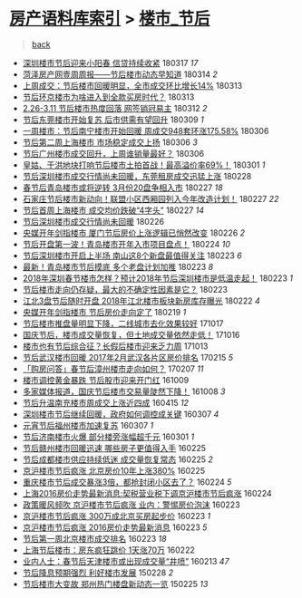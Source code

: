 [房产语料库索引](../../README.md)  > [楼市_节后](楼市_节后.md)
====
> [back](../README.md)

- [深圳楼市节后迎来小阳春 信贷持续收紧](http://jkwz.applinzi.com/ittc/7081369764574528529.html#%E6%B7%B1%E5%9C%B3%E6%A5%BC%E5%B8%82%E8%8A%82%E5%90%8E%E8%BF%8E%E6%9D%A5%E5%B0%8F%E9%98%B3%E6%98%A5+%E4%BF%A1%E8%B4%B7%E6%8C%81%E7%BB%AD%E6%94%B6%E7%B4%A7) 180317 *17* 
- [菏泽房产网壹周周报——节后楼市动态早知道](http://jkwz.applinzi.com/ittc/7080251132708652042.html#%E8%8F%8F%E6%B3%BD%E6%88%BF%E4%BA%A7%E7%BD%91%E5%A3%B9%E5%91%A8%E5%91%A8%E6%8A%A5%E2%80%94%E2%80%94%E8%8A%82%E5%90%8E%E6%A5%BC%E5%B8%82%E5%8A%A8%E6%80%81%E6%97%A9%E7%9F%A5%E9%81%93) 180314 *2* 
- [上周成交：节后楼市回暖明显，全市成交环比增长14%](http://jkwz.applinzi.com/ittc/7080059634755044362.html#%E4%B8%8A%E5%91%A8%E6%88%90%E4%BA%A4%EF%BC%9A%E8%8A%82%E5%90%8E%E6%A5%BC%E5%B8%82%E5%9B%9E%E6%9A%96%E6%98%8E%E6%98%BE%EF%BC%8C%E5%85%A8%E5%B8%82%E6%88%90%E4%BA%A4%E7%8E%AF%E6%AF%94%E5%A2%9E%E9%95%BF14%25) 180313  
- [节后环京楼市为啥进入到全款买房时代？](http://jkwz.applinzi.com/ittc/7079827878298780678.html#%E8%8A%82%E5%90%8E%E7%8E%AF%E4%BA%AC%E6%A5%BC%E5%B8%82%E4%B8%BA%E5%95%A5%E8%BF%9B%E5%85%A5%E5%88%B0%E5%85%A8%E6%AC%BE%E4%B9%B0%E6%88%BF%E6%97%B6%E4%BB%A3%EF%BC%9F) 180313  
- [2.26-3.11 节后楼市热度回落 网签销冠易主](http://jkwz.applinzi.com/ittc/7079635496609514507.html#2.26-3.11+%E8%8A%82%E5%90%8E%E6%A5%BC%E5%B8%82%E7%83%AD%E5%BA%A6%E5%9B%9E%E8%90%BD+%E7%BD%91%E7%AD%BE%E9%94%80%E5%86%A0%E6%98%93%E4%B8%BB) 180312 *2* 
- [节后东莞楼市开始复苏 后市供需有望回升](http://jkwz.applinzi.com/ittc/7078393974618588171.html#%E8%8A%82%E5%90%8E%E4%B8%9C%E8%8E%9E%E6%A5%BC%E5%B8%82%E5%BC%80%E5%A7%8B%E5%A4%8D%E8%8B%8F+%E5%90%8E%E5%B8%82%E4%BE%9B%E9%9C%80%E6%9C%89%E6%9C%9B%E5%9B%9E%E5%8D%87) 180309 *1* 
- [一周楼市：节后南宁楼市开始回暖 周成交948套环涨175.58%](http://jkwz.applinzi.com/ittc/7077319199032869904.html#%E4%B8%80%E5%91%A8%E6%A5%BC%E5%B8%82%EF%BC%9A%E8%8A%82%E5%90%8E%E5%8D%97%E5%AE%81%E6%A5%BC%E5%B8%82%E5%BC%80%E5%A7%8B%E5%9B%9E%E6%9A%96+%E5%91%A8%E6%88%90%E4%BA%A4948%E5%A5%97%E7%8E%AF%E6%B6%A8175.58%25) 180306  
- [节后第二周上海楼市 市场稳定成交上扬](http://jkwz.applinzi.com/ittc/7077288863242650641.html#%E8%8A%82%E5%90%8E%E7%AC%AC%E4%BA%8C%E5%91%A8%E4%B8%8A%E6%B5%B7%E6%A5%BC%E5%B8%82+%E5%B8%82%E5%9C%BA%E7%A8%B3%E5%AE%9A%E6%88%90%E4%BA%A4%E4%B8%8A%E6%89%AC) 180306 *3* 
- [节后广州楼市成交回升，上周谁销量最好？](http://jkwz.applinzi.com/ittc/7077287903346820112.html#%E8%8A%82%E5%90%8E%E5%B9%BF%E5%B7%9E%E6%A5%BC%E5%B8%82%E6%88%90%E4%BA%A4%E5%9B%9E%E5%8D%87%EF%BC%8C%E4%B8%8A%E5%91%A8%E8%B0%81%E9%94%80%E9%87%8F%E6%9C%80%E5%A5%BD%EF%BC%9F) 180306  
- [皇姑、于洪地块打响节后楼市土拍首战！最高溢价率69%！](http://jkwz.applinzi.com/ittc/7075492691297436683.html#%E7%9A%87%E5%A7%91%E3%80%81%E4%BA%8E%E6%B4%AA%E5%9C%B0%E5%9D%97%E6%89%93%E5%93%8D%E8%8A%82%E5%90%8E%E6%A5%BC%E5%B8%82%E5%9C%9F%E6%8B%8D%E9%A6%96%E6%88%98%EF%BC%81%E6%9C%80%E9%AB%98%E6%BA%A2%E4%BB%B7%E7%8E%8769%25%EF%BC%81) 180301 *1* 
- [节后深圳楼市成交行情尚未回暖，东莞租房成交迅猛上涨](http://jkwz.applinzi.com/ittc/7074954577168565259.html#%E8%8A%82%E5%90%8E%E6%B7%B1%E5%9C%B3%E6%A5%BC%E5%B8%82%E6%88%90%E4%BA%A4%E8%A1%8C%E6%83%85%E5%B0%9A%E6%9C%AA%E5%9B%9E%E6%9A%96%EF%BC%8C%E4%B8%9C%E8%8E%9E%E7%A7%9F%E6%88%BF%E6%88%90%E4%BA%A4%E8%BF%85%E7%8C%9B%E4%B8%8A%E6%B6%A8) 180228  
- [春节后青岛楼市或将逆转 3月份20盘争相入市](http://jkwz.applinzi.com/ittc/7074808837003805707.html#%E6%98%A5%E8%8A%82%E5%90%8E%E9%9D%92%E5%B2%9B%E6%A5%BC%E5%B8%82%E6%88%96%E5%B0%86%E9%80%86%E8%BD%AC+3%E6%9C%88%E4%BB%BD20%E7%9B%98%E4%BA%89%E7%9B%B8%E5%85%A5%E5%B8%82) 180227 *18* 
- [石家庄节后楼市新动向！联盟小区西厢园列入今年改造计划！](http://jkwz.applinzi.com/ittc/7074721206643459088.html#%E7%9F%B3%E5%AE%B6%E5%BA%84%E8%8A%82%E5%90%8E%E6%A5%BC%E5%B8%82%E6%96%B0%E5%8A%A8%E5%90%91%EF%BC%81%E8%81%94%E7%9B%9F%E5%B0%8F%E5%8C%BA%E8%A5%BF%E5%8E%A2%E5%9B%AD%E5%88%97%E5%85%A5%E4%BB%8A%E5%B9%B4%E6%94%B9%E9%80%A0%E8%AE%A1%E5%88%92%EF%BC%81) 180227 *22* 
- [节后首周上海楼市 成交均价跌破“4字头”](http://jkwz.applinzi.com/ittc/7074686994720752647.html#%E8%8A%82%E5%90%8E%E9%A6%96%E5%91%A8%E4%B8%8A%E6%B5%B7%E6%A5%BC%E5%B8%82+%E6%88%90%E4%BA%A4%E5%9D%87%E4%BB%B7%E8%B7%8C%E7%A0%B4%E2%80%9C4%E5%AD%97%E5%A4%B4%E2%80%9D) 180227 *14* 
- [节后深圳楼市成交行情尚未回暖](http://jkwz.applinzi.com/ittc/7074535965198910475.html#%E8%8A%82%E5%90%8E%E6%B7%B1%E5%9C%B3%E6%A5%BC%E5%B8%82%E6%88%90%E4%BA%A4%E8%A1%8C%E6%83%85%E5%B0%9A%E6%9C%AA%E5%9B%9E%E6%9A%96) 180226  
- [央媒开年剑指楼市 厦门节后房价上涨逻辑已悄然改变](http://jkwz.applinzi.com/ittc/7074308479097766919.html#%E5%A4%AE%E5%AA%92%E5%BC%80%E5%B9%B4%E5%89%91%E6%8C%87%E6%A5%BC%E5%B8%82+%E5%8E%A6%E9%97%A8%E8%8A%82%E5%90%8E%E6%88%BF%E4%BB%B7%E4%B8%8A%E6%B6%A8%E9%80%BB%E8%BE%91%E5%B7%B2%E6%82%84%E7%84%B6%E6%94%B9%E5%8F%98) 180226 *2* 
- [节后开盘第一波！青岛楼市开年入市项目盘点！](http://jkwz.applinzi.com/ittc/7073615780430480395.html#%E8%8A%82%E5%90%8E%E5%BC%80%E7%9B%98%E7%AC%AC%E4%B8%80%E6%B3%A2%EF%BC%81%E9%9D%92%E5%B2%9B%E6%A5%BC%E5%B8%82%E5%BC%80%E5%B9%B4%E5%85%A5%E5%B8%82%E9%A1%B9%E7%9B%AE%E7%9B%98%E7%82%B9%EF%BC%81) 180224 *10* 
- [节后深圳楼市开启上半场 南山这8个新盘最值得关注](http://jkwz.applinzi.com/ittc/7073312658009097233.html#%E8%8A%82%E5%90%8E%E6%B7%B1%E5%9C%B3%E6%A5%BC%E5%B8%82%E5%BC%80%E5%90%AF%E4%B8%8A%E5%8D%8A%E5%9C%BA+%E5%8D%97%E5%B1%B1%E8%BF%998%E4%B8%AA%E6%96%B0%E7%9B%98%E6%9C%80%E5%80%BC%E5%BE%97%E5%85%B3%E6%B3%A8) 180223 *6* 
- [最新！青岛楼市节后摸底 多个老盘计划加推](http://jkwz.applinzi.com/ittc/7073229419970036742.html#%E6%9C%80%E6%96%B0%EF%BC%81%E9%9D%92%E5%B2%9B%E6%A5%BC%E5%B8%82%E8%8A%82%E5%90%8E%E6%91%B8%E5%BA%95+%E5%A4%9A%E4%B8%AA%E8%80%81%E7%9B%98%E8%AE%A1%E5%88%92%E5%8A%A0%E6%8E%A8) 180223 *8* 
- [2018年深圳春节楼市怎样？预计2018年节后深圳楼市是低温走起！](http://jkwz.applinzi.com/ittc/7073209757727196176.html#2018%E5%B9%B4%E6%B7%B1%E5%9C%B3%E6%98%A5%E8%8A%82%E6%A5%BC%E5%B8%82%E6%80%8E%E6%A0%B7%EF%BC%9F%E9%A2%84%E8%AE%A12018%E5%B9%B4%E8%8A%82%E5%90%8E%E6%B7%B1%E5%9C%B3%E6%A5%BC%E5%B8%82%E6%98%AF%E4%BD%8E%E6%B8%A9%E8%B5%B0%E8%B5%B7%EF%BC%81) 180223 *1* 
- [节后楼市走向仍存疑，最大的不确定性因素是它？](http://jkwz.applinzi.com/ittc/7073189134233764880.html#%E8%8A%82%E5%90%8E%E6%A5%BC%E5%B8%82%E8%B5%B0%E5%90%91%E4%BB%8D%E5%AD%98%E7%96%91%EF%BC%8C%E6%9C%80%E5%A4%A7%E7%9A%84%E4%B8%8D%E7%A1%AE%E5%AE%9A%E6%80%A7%E5%9B%A0%E7%B4%A0%E6%98%AF%E5%AE%83%EF%BC%9F) 180223  
- [江北3盘节后随时开盘 2018年江北楼市板块新房库存曝光](http://jkwz.applinzi.com/ittc/7072974984421311495.html#%E6%B1%9F%E5%8C%973%E7%9B%98%E8%8A%82%E5%90%8E%E9%9A%8F%E6%97%B6%E5%BC%80%E7%9B%98+2018%E5%B9%B4%E6%B1%9F%E5%8C%97%E6%A5%BC%E5%B8%82%E6%9D%BF%E5%9D%97%E6%96%B0%E6%88%BF%E5%BA%93%E5%AD%98%E6%9B%9D%E5%85%89) 180222 *4* 
- [央媒开年剑指楼市 节后房价走向定了](http://jkwz.applinzi.com/ittc/7071845607453230086.html#%E5%A4%AE%E5%AA%92%E5%BC%80%E5%B9%B4%E5%89%91%E6%8C%87%E6%A5%BC%E5%B8%82+%E8%8A%82%E5%90%8E%E6%88%BF%E4%BB%B7%E8%B5%B0%E5%90%91%E5%AE%9A%E4%BA%86) 180219 *1* 
- [节后楼市推盘量明显下降，二线城市去化效果较好](http://jkwz.applinzi.com/ittc/7025444106434774033.html#%E8%8A%82%E5%90%8E%E6%A5%BC%E5%B8%82%E6%8E%A8%E7%9B%98%E9%87%8F%E6%98%8E%E6%98%BE%E4%B8%8B%E9%99%8D%EF%BC%8C%E4%BA%8C%E7%BA%BF%E5%9F%8E%E5%B8%82%E5%8E%BB%E5%8C%96%E6%95%88%E6%9E%9C%E8%BE%83%E5%A5%BD) 171017  
- [国庆节后，楼市成交量恢复，但土地成交量依然走低！](http://jkwz.applinzi.com/ittc/7025066684505916433.html#%E5%9B%BD%E5%BA%86%E8%8A%82%E5%90%8E%EF%BC%8C%E6%A5%BC%E5%B8%82%E6%88%90%E4%BA%A4%E9%87%8F%E6%81%A2%E5%A4%8D%EF%BC%8C%E4%BD%86%E5%9C%9F%E5%9C%B0%E6%88%90%E4%BA%A4%E9%87%8F%E4%BE%9D%E7%84%B6%E8%B5%B0%E4%BD%8E%EF%BC%81) 171016  
- [楼市也有节后综合征？长假后楼市迎来乏力周](http://jkwz.applinzi.com/ittc/7023744993884374032.html#%E6%A5%BC%E5%B8%82%E4%B9%9F%E6%9C%89%E8%8A%82%E5%90%8E%E7%BB%BC%E5%90%88%E5%BE%81%EF%BC%9F%E9%95%BF%E5%81%87%E5%90%8E%E6%A5%BC%E5%B8%82%E8%BF%8E%E6%9D%A5%E4%B9%8F%E5%8A%9B%E5%91%A8) 171013  
- [节后武汉楼市回暖 2017年2月武汉各片区房价排名](http://jkwz.applinzi.com/ittc/6934892941742179332.html#%E8%8A%82%E5%90%8E%E6%AD%A6%E6%B1%89%E6%A5%BC%E5%B8%82%E5%9B%9E%E6%9A%96+2017%E5%B9%B42%E6%9C%88%E6%AD%A6%E6%B1%89%E5%90%84%E7%89%87%E5%8C%BA%E6%88%BF%E4%BB%B7%E6%8E%92%E5%90%8D) 170215 *5* 
- [「购房问答」春节后漳州楼市走向如何？](http://jkwz.applinzi.com/ittc/6931922647058482180.html#%E3%80%8C%E8%B4%AD%E6%88%BF%E9%97%AE%E7%AD%94%E3%80%8D%E6%98%A5%E8%8A%82%E5%90%8E%E6%BC%B3%E5%B7%9E%E6%A5%BC%E5%B8%82%E8%B5%B0%E5%90%91%E5%A6%82%E4%BD%95%EF%BC%9F) 170207 *11* 
- [楼市调控黄金暴跌 节后股市迎来开门红](http://jkwz.applinzi.com/ittc/6887091527221773317.html#%E6%A5%BC%E5%B8%82%E8%B0%83%E6%8E%A7%E9%BB%84%E9%87%91%E6%9A%B4%E8%B7%8C+%E8%8A%82%E5%90%8E%E8%82%A1%E5%B8%82%E8%BF%8E%E6%9D%A5%E5%BC%80%E9%97%A8%E7%BA%A2) 161009  
- [多家媒体报道，国庆节后楼市交易量陡然下降！](http://jkwz.applinzi.com/ittc/6886663448003347461.html#%E5%A4%9A%E5%AE%B6%E5%AA%92%E4%BD%93%E6%8A%A5%E9%81%93%EF%BC%8C%E5%9B%BD%E5%BA%86%E8%8A%82%E5%90%8E%E6%A5%BC%E5%B8%82%E4%BA%A4%E6%98%93%E9%87%8F%E9%99%A1%E7%84%B6%E4%B8%8B%E9%99%8D%EF%BC%81) 161008 *3* 
- [节后升温南充楼市周成交上涨近四成](http://jkwz.applinzi.com/ittc/6821192597120746501.html#%E8%8A%82%E5%90%8E%E5%8D%87%E6%B8%A9%E5%8D%97%E5%85%85%E6%A5%BC%E5%B8%82%E5%91%A8%E6%88%90%E4%BA%A4%E4%B8%8A%E6%B6%A8%E8%BF%91%E5%9B%9B%E6%88%90) 160415 *12* 
- [深圳楼市节后继续回暖，政府如何调控成关键](http://jkwz.applinzi.com/ittc/6806900865491272709.html#%E6%B7%B1%E5%9C%B3%E6%A5%BC%E5%B8%82%E8%8A%82%E5%90%8E%E7%BB%A7%E7%BB%AD%E5%9B%9E%E6%9A%96%EF%BC%8C%E6%94%BF%E5%BA%9C%E5%A6%82%E4%BD%95%E8%B0%83%E6%8E%A7%E6%88%90%E5%85%B3%E9%94%AE) 160307 *4* 
- [元宵节后福州楼市加速复苏](http://jkwz.applinzi.com/ittc/6806764123303969797.html#%E5%85%83%E5%AE%B5%E8%8A%82%E5%90%8E%E7%A6%8F%E5%B7%9E%E6%A5%BC%E5%B8%82%E5%8A%A0%E9%80%9F%E5%A4%8D%E8%8B%8F) 160307 *1* 
- [节后济南楼市火爆 部分楼旁涨幅超千元](http://jkwz.applinzi.com/ittc/6804652575647335428.html#%E8%8A%82%E5%90%8E%E6%B5%8E%E5%8D%97%E6%A5%BC%E5%B8%82%E7%81%AB%E7%88%86+%E9%83%A8%E5%88%86%E6%A5%BC%E6%97%81%E6%B6%A8%E5%B9%85%E8%B6%85%E5%8D%83%E5%85%83) 160301 *1* 
- [节后赣州楼市回暖迅速 哪些房子更值得入手](http://jkwz.applinzi.com/ittc/6802821608372700165.html#%E8%8A%82%E5%90%8E%E8%B5%A3%E5%B7%9E%E6%A5%BC%E5%B8%82%E5%9B%9E%E6%9A%96%E8%BF%85%E9%80%9F+%E5%93%AA%E4%BA%9B%E6%88%BF%E5%AD%90%E6%9B%B4%E5%80%BC%E5%BE%97%E5%85%A5%E6%89%8B) 160225  
- [节后成都楼市供应持续低迷 成交量恢复常态](http://jkwz.applinzi.com/ittc/6802764530044109828.html#%E8%8A%82%E5%90%8E%E6%88%90%E9%83%BD%E6%A5%BC%E5%B8%82%E4%BE%9B%E5%BA%94%E6%8C%81%E7%BB%AD%E4%BD%8E%E8%BF%B7+%E6%88%90%E4%BA%A4%E9%87%8F%E6%81%A2%E5%A4%8D%E5%B8%B8%E6%80%81) 160225 *2* 
- [京沪楼市节后疯涨 北京房价10年上涨380%](http://jkwz.applinzi.com/ittc/6802689419203052548.html#%E4%BA%AC%E6%B2%AA%E6%A5%BC%E5%B8%82%E8%8A%82%E5%90%8E%E7%96%AF%E6%B6%A8+%E5%8C%97%E4%BA%AC%E6%88%BF%E4%BB%B710%E5%B9%B4%E4%B8%8A%E6%B6%A8380%25) 160225  
- [重庆楼市节后成交暴涨3倍，都抢封闭小区去了？](http://jkwz.applinzi.com/ittc/6802467590454641668.html#%E9%87%8D%E5%BA%86%E6%A5%BC%E5%B8%82%E8%8A%82%E5%90%8E%E6%88%90%E4%BA%A4%E6%9A%B4%E6%B6%A83%E5%80%8D%EF%BC%8C%E9%83%BD%E6%8A%A2%E5%B0%81%E9%97%AD%E5%B0%8F%E5%8C%BA%E5%8E%BB%E4%BA%86%EF%BC%9F) 160224 *5* 
- [上海2016房价走势最新消息:契税营业税下调京沪楼市节后疯涨](http://jkwz.applinzi.com/ittc/6802401678477231108.html#%E4%B8%8A%E6%B5%B72016%E6%88%BF%E4%BB%B7%E8%B5%B0%E5%8A%BF%E6%9C%80%E6%96%B0%E6%B6%88%E6%81%AF%3A%E5%A5%91%E7%A8%8E%E8%90%A5%E4%B8%9A%E7%A8%8E%E4%B8%8B%E8%B0%83%E4%BA%AC%E6%B2%AA%E6%A5%BC%E5%B8%82%E8%8A%82%E5%90%8E%E7%96%AF%E6%B6%A8) 160224  
- [政策暖风频吹 京沪楼市节后疯涨 业内：警惕房价泡沫](http://jkwz.applinzi.com/ittc/6802056760294638597.html#%E6%94%BF%E7%AD%96%E6%9A%96%E9%A3%8E%E9%A2%91%E5%90%B9+%E4%BA%AC%E6%B2%AA%E6%A5%BC%E5%B8%82%E8%8A%82%E5%90%8E%E7%96%AF%E6%B6%A8+%E4%B8%9A%E5%86%85%EF%BC%9A%E8%AD%A6%E6%83%95%E6%88%BF%E4%BB%B7%E6%B3%A1%E6%B2%AB) 160223  
- [京沪楼市节后疯涨 300万成北京买房起步价](http://jkwz.applinzi.com/ittc/6802052555093836805.html#%E4%BA%AC%E6%B2%AA%E6%A5%BC%E5%B8%82%E8%8A%82%E5%90%8E%E7%96%AF%E6%B6%A8+300%E4%B8%87%E6%88%90%E5%8C%97%E4%BA%AC%E4%B9%B0%E6%88%BF%E8%B5%B7%E6%AD%A5%E4%BB%B7) 160223 *1* 
- [京沪楼市节后疯涨 2016房价走势最新消息](http://jkwz.applinzi.com/ittc/6802016239027225604.html#%E4%BA%AC%E6%B2%AA%E6%A5%BC%E5%B8%82%E8%8A%82%E5%90%8E%E7%96%AF%E6%B6%A8+2016%E6%88%BF%E4%BB%B7%E8%B5%B0%E5%8A%BF%E6%9C%80%E6%96%B0%E6%B6%88%E6%81%AF) 160223 *5* 
- [节后第一周北京楼市成交排名](http://jkwz.applinzi.com/ittc/6801929807654814725.html#%E8%8A%82%E5%90%8E%E7%AC%AC%E4%B8%80%E5%91%A8%E5%8C%97%E4%BA%AC%E6%A5%BC%E5%B8%82%E6%88%90%E4%BA%A4%E6%8E%92%E5%90%8D) 160223 *18* 
- [上海节后楼市：房东疯狂跳价 1天涨70万](http://jkwz.applinzi.com/ittc/6801735398413829124.html#%E4%B8%8A%E6%B5%B7%E8%8A%82%E5%90%8E%E6%A5%BC%E5%B8%82%EF%BC%9A%E6%88%BF%E4%B8%9C%E7%96%AF%E7%8B%82%E8%B7%B3%E4%BB%B7+1%E5%A4%A9%E6%B6%A870%E4%B8%87) 160222  
- [业内人士：春节后天津楼市或出现成交量“井喷”](http://jkwz.applinzi.com/ittc/6798322990009811972.html#%E4%B8%9A%E5%86%85%E4%BA%BA%E5%A3%AB%EF%BC%9A%E6%98%A5%E8%8A%82%E5%90%8E%E5%A4%A9%E6%B4%A5%E6%A5%BC%E5%B8%82%E6%88%96%E5%87%BA%E7%8E%B0%E6%88%90%E4%BA%A4%E9%87%8F%E2%80%9C%E4%BA%95%E5%96%B7%E2%80%9D) 160213 *47* 
- [节后降息预期强烈 利好楼市发展](http://jkwz.applinzi.com/ittc/547650611395955712.html#%E8%8A%82%E5%90%8E%E9%99%8D%E6%81%AF%E9%A2%84%E6%9C%9F%E5%BC%BA%E7%83%88+%E5%88%A9%E5%A5%BD%E6%A5%BC%E5%B8%82%E5%8F%91%E5%B1%95) 150228 *2* 
- [节后楼市大变故 郑州热门楼盘新动态一览](http://jkwz.applinzi.com/ittc/547650611389717414.html#%E8%8A%82%E5%90%8E%E6%A5%BC%E5%B8%82%E5%A4%A7%E5%8F%98%E6%95%85+%E9%83%91%E5%B7%9E%E7%83%AD%E9%97%A8%E6%A5%BC%E7%9B%98%E6%96%B0%E5%8A%A8%E6%80%81%E4%B8%80%E8%A7%88) 150225 *13* 
